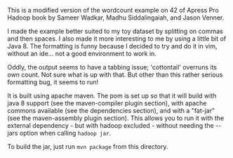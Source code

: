 This is a modified version of the wordcount example on 42 of Apress
Pro Hadoop book by Sameer Wadkar, Madhu Siddalingaiah, and Jason Venner.

I made the example better suited to my toy dataset by splitting on commas and
then spaces. I also made it more interesting to me by using a little bit of
Java 8. The formatting is funny because I decided to try and do it in vim,
without an ide... not a good environment to work in.

Oddly, the output seems to have a tabbing issue; 'cottontail' overruns its
own count. Not sure what is up with that. But other than this rather serious
formatting bug, it seems to run!

It is built using apache maven. The pom is set up so that it will build
with java 8 support (see the maven-compiler plugin section), with
apache commons available (see the dependencies section), and with a
"fat-jar" (see the maven-assembly plugin section). This allows you to run
it with the external dependency - but with hadoop excluded - without needing
the --jars option when calling `hadoop jar`.

To build the jar, just run `mvn package` from this directory.
